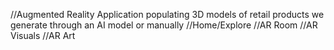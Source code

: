 //Augmented Reality Application populating 3D models of retail products we generate through an AI model or manually 
//Home/Explore 
//AR Room
//AR Visuals
//AR Art
